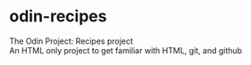 # odin-recipes
The Odin Project: Recipes project
<br />
An HTML only project to get familiar with HTML, git, and github

